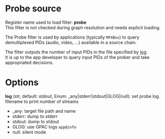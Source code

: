 <!-- automatically generated - do not edit, patch gpac/applications/gpac/gpac.c -->

# Probe source  
  
Register name used to load filter: __probe__  
This filter is not checked during graph resolution and needs explicit loading.  
  
The Probe filter is used by applications (typically `MP4Box`) to query demultiplexed PIDs (audio, video, ...) available in a source chain.  
  
The filter outputs the number of input PIDs in the file specified by [log](#log).  
It is up to the app developer to query input PIDs of the prober and take appropriated decisions.  
  

# Options    
  
<a id="log">__log__</a> (str, default: _stdout_, Enum: _any|stderr|stdout|GLOG|null): set probe log filename to print number of streams  

- _any: target file path and name  
- stderr: dump to stderr  
- stdout: dump to stdout  
- GLOG: use GPAC logs `app@info`  
- null: silent mode  
  
  
